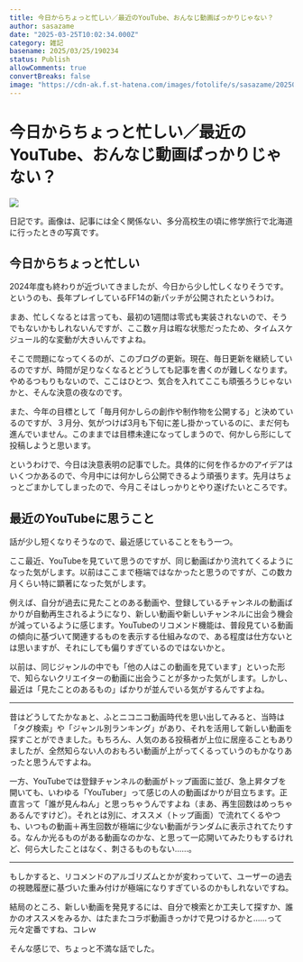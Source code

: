 ```yaml
---
title: 今日からちょっと忙しい／最近のYouTube、おんなじ動画ばっかりじゃない？
author: sasazame
date: "2025-03-25T10:02:34.000Z"
category: 雑記
basename: 2025/03/25/190234
status: Publish
allowComments: true
convertBreaks: false
image: "https://cdn-ak.f.st-hatena.com/images/fotolife/s/sasazame/20250325/20250325190031.png"
---
```

# 今日からちょっと忙しい／最近のYouTube、おんなじ動画ばっかりじゃない？

![](https://cdn-ak.f.st-hatena.com/images/fotolife/s/sasazame/20250325/20250325190031.png)

日記です。画像は、記事には全く関係ない、多分高校生の頃に修学旅行で北海道に行ったときの写真です。

<!-- Extended Body -->

## 今日からちょっと忙しい

2024年度も終わりが近づいてきましたが、今日から少し忙しくなりそうです。というのも、長年プレイしているFF14の新パッチが公開されたというわけ。

まあ、忙しくなるとは言っても、最初の1週間は零式も実装されないので、そうでもないかもしれないんですが、ここ数ヶ月は暇な状態だったため、タイムスケジュール的な変動が大きいんですよね。

そこで問題になってくるのが、このブログの更新。現在、毎日更新を継続しているのですが、時間が足りなくなるとどうしても記事を書くのが難しくなります。やめるつもりもないので、ここはひとつ、気合を入れてここも頑張ろうじゃないかと、そんな決意の夜なのです。

また、今年の目標として「毎月何かしらの創作や制作物を公開する」と決めているのですが、３月分、気がつけば3月も下旬に差し掛かっているのに、まだ何も進んでいません。このままでは目標未達になってしまうので、何かしら形にして投稿しようと思います。

というわけで、今日は決意表明の記事でした。具体的に何を作るかのアイデアはいくつかあるので、今月中には何かしら公開できるよう頑張ります。先月はちょっとごまかしてしまったので、今月こそはしっかりとやり遂げたいところです。

## 最近のYouTubeに思うこと

話が少し短くなりそうなので、最近感じていることをもう一つ。

ここ最近、YouTubeを見ていて思うのですが、同じ動画ばかり流れてくるようになった気がします。以前はここまで極端ではなかったと思うのですが、この数カ月くらい特に顕著になった気がします。

例えば、自分が過去に見たことのある動画や、登録しているチャンネルの動画ばかりが自動再生されるようになり、新しい動画や新しいチャンネルに出会う機会が減っているように感じます。YouTubeのリコメンド機能は、普段見ている動画の傾向に基づいて関連するものを表示する仕組みなので、ある程度は仕方ないとは思いますが、それにしても偏りすぎているのではないかと。

以前は、同じジャンルの中でも「他の人はこの動画を見ています」といった形で、知らないクリエイターの動画に出会うことが多かった気がします。しかし、最近は「見たことのあるもの」ばかりが並んでいる気がするんですよね。

* * *

昔はどうしてたかなぁと、ふとニコニコ動画時代を思い出してみると、当時は「タグ検索」や「ジャンル別ランキング」があり、それを活用して新しい動画を探すことができました。もちろん、人気のある投稿者が上位に居座ることもありましたが、全然知らない人のおもろい動画が上がってくるっていうのもかなりあったと思うんですよね。

一方、YouTubeでは登録チャンネルの動画がトップ画面に並び、急上昇タブを開いても、いわゆる「YouTuber」って感じの人の動画ばかりが目立ちます。正直言って「誰が見んねん」と思っちゃうんですよね（まあ、再生回数はめっちゃあるんですけど）。それとは別に、オススメ（トップ画面）で流れてくるやつも、いつもの動画＋再生回数が極端に少ない動画がランダムに表示されてたりする。なんか光るものがある動画なのかな、と思って一応開いてみたりもするけれど、何ら大したことはなく、刺さるものもない……。

* * *

もしかすると、リコメンドのアルゴリズムとかが変わっていて、ユーザーの過去の視聴履歴に基づいた重み付けが極端になりすぎているのかもしれないですね。

結局のところ、新しい動画を発見するには、自分で検索とか工夫して探すか、誰かのオススメをみるか、はたまたコラボ動画きっかけで見つけるかと……って元々定番ですね、コレｗ

そんな感じで、ちょっと不満な話でした。